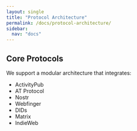 ```yaml
---
layout: single
title: "Protocol Architecture"
permalink: /docs/protocol-architecture/
sidebar:
  nav: "docs"
---
```


## Core Protocols

We support a modular architecture that integrates:
- ActivityPub
- AT Protocol
- Nostr
- Webfinger
- DIDs
- Matrix
- IndieWeb
